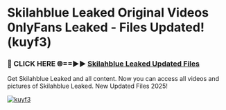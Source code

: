 # Skilahblue Leaked Original Videos 0nlyFans Leaked - Files Updated! (kuyf3)

<h3>🔴 CLICK HERE 🌐==►► <a href="https://tinyurl.com/brd5kh86" rel="nofollow">Skilahblue Leaked Updated Files</a></h3>

Get Skilahblue Leaked and all content. Now you can access all videos and pictures of Skilahblue Leaked. New Updated Files 2025!

[![kuyf3](https://i.imgur.com/K7sEzmb.gif)](https://tinyurl.com/brd5kh86)
